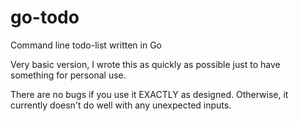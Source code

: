 # go-todo
Command line todo-list written in Go


Very basic version, I wrote this as quickly as possible just to have something for personal use.

There are no bugs if you use it EXACTLY as designed. Otherwise, it currently doesn't do well with any unexpected inputs.
